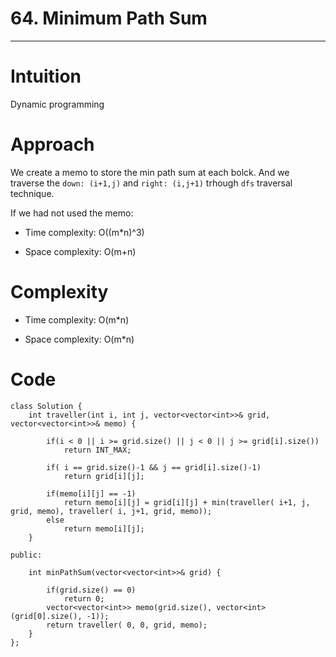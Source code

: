 # 64. Minimum Path Sum
---

# Intuition
Dynamic programming

# Approach
We create a memo to store the min path sum at each bolck.
And we traverse the ```down: (i+1,j)``` and ```right: (i,j+1)```
trhough ```dfs``` traversal technique.

If we had not used the memo: 

- Time complexity: O((m*n)^3)

- Space complexity: O(m+n)

# Complexity
- Time complexity: O(m*n)

- Space complexity: O(m*n)

# Code
```
class Solution {
    int traveller(int i, int j, vector<vector<int>>& grid, vector<vector<int>>& memo) {

        if(i < 0 || i >= grid.size() || j < 0 || j >= grid[i].size())
            return INT_MAX;

        if( i == grid.size()-1 && j == grid[i].size()-1)
            return grid[i][j];
        
        if(memo[i][j] == -1)
            return memo[i][j] = grid[i][j] + min(traveller( i+1, j, grid, memo), traveller( i, j+1, grid, memo));
        else
            return memo[i][j];
    }

public:

    int minPathSum(vector<vector<int>>& grid) {

        if(grid.size() == 0)
            return 0;
        vector<vector<int>> memo(grid.size(), vector<int>(grid[0].size(), -1));
        return traveller( 0, 0, grid, memo);
    }
};
```